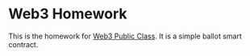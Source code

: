 # Web3 Homework

This is the homework for [Web3 Public Class](https://talentre.academy/events/web3-public-class?utm_source=Klaviyo&utm_medium=flow&_kx=i7HZKRseBOJaIdumg2P6q0F7PNfr4V3ISGief2AGBQ0=.UM2QNS). It is a simple ballot smart contract.
